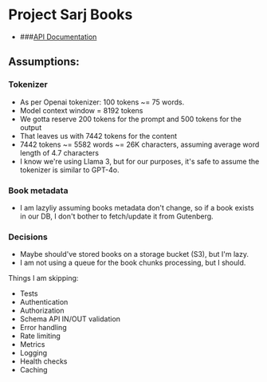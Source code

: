 # Project Sarj Books

- ###[API Documentation](http://localhost:5050/api-docs) 

## Assumptions:
### Tokenizer
- As per Openai tokenizer: 100 tokens ~= 75 words.
- Model context window = 8192 tokens
- We gotta reserve 200 tokens for the prompt and 500 tokens for the output
- That leaves us with 7442 tokens for the content
- 7442 tokens ~= 5582 words ~= 26K characters, assuming average word length of 4.7 characters
- I know we're using Llama 3, but for our purposes, it's safe to assume the tokenizer is similar to GPT-4o.

### Book metadata
- I am lazyliy assuming books metadata don't change, so if a book exists in our DB, I don't bother to fetch/update it from Gutenberg.

### Decisions
- Maybe should've stored books on a storage bucket (S3), but I'm lazy.
- I am not using a queue for the book chunks processing, but I should.

Things I am skipping:
- Tests
- Authentication
- Authorization
- Schema API IN/OUT validation
- Error handling
- Rate limiting
- Metrics
- Logging
- Health checks
- Caching